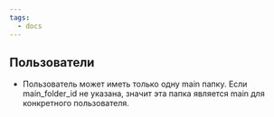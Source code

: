 ```yaml
---
tags:
  - docs
---
```

## Пользователи
- Пользователь может иметь только одну main папку. Если main_folder_id не указана, значит эта папка является main для конкретного пользователя.
